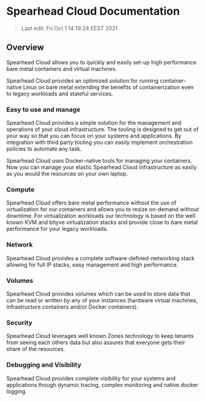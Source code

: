 # Spearhead Cloud Documentation

> Last edit: Fri Oct 1 14:19:24 EEST 2021

## Overview
Spearhead Cloud allows you to quickly and easily set-up high performance bare metal containers and virtual machines.

Spearhead Cloud provides an optimized solution for running container-native Linux on bare metal extending the benefits of containerization even to legacy workloads and stateful services.

### Easy to use and manage
Spearhead Cloud provides a simple solution for the management and operations of your cloud infrastructure. The tooling is designed to get out of your way so that you can focus on your systems and applications. By integration with third party tooling you can easily implement orchestration policies to automate any task.

Spearhead Cloud uses Docker-native tools for managing your containers. Now you can manage your elastic Spearhead Cloud infrastructure as easily as you would the resources on your own laptop.

### Compute
Spearhead Cloud offers bare metal performance without the use of virtualization for our containers and allows you to resize on-demand without downtime.
For virtualization workloads our technology is based on the well known KVM and bhyve virtualization stacks and provide close to bare metal performance for your legacy workloads.


### Network
Spearhead Cloud provides a complete software-defined-networking stack allowing for full IP stacks, easy management and high performance.

### Volumes
Spearhead Cloud provides volumes which can be used to store data that can be read or written by any of your instances (hardware virtual machines, infrastructure containers and/or Docker containers).


### Security
Spearhead Cloud leverages well known Zones technology to keep tenants from seeing each others data but also assures that everyone gets their share of the resources.

### Debugging and Visibility
Spearhead Cloud provides complete visibility for your systems and applications though dynamic tracing, complex monitoring and native docker logging.



